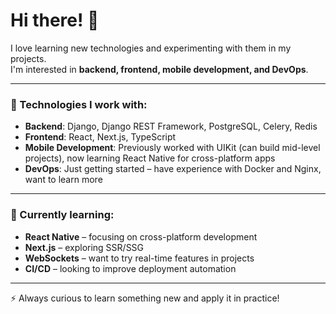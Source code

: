 # Hi there! 👋  

I love learning new technologies and experimenting with them in my projects.  
I'm interested in **backend, frontend, mobile development, and DevOps**.

---

### 🔧 Technologies I work with:
- **Backend**: Django, Django REST Framework, PostgreSQL, Celery, Redis  
- **Frontend**: React, Next.js, TypeScript  
- **Mobile Development**: Previously worked with UIKit (can build mid-level projects), now learning React Native for cross-platform apps  
- **DevOps**: Just getting started – have experience with Docker and Nginx, want to learn more  

---

### 📌 Currently learning:
- **React Native** – focusing on cross-platform development  
- **Next.js** – exploring SSR/SSG  
- **WebSockets** – want to try real-time features in projects  
- **CI/CD** – looking to improve deployment automation  

---

⚡ Always curious to learn something new and apply it in practice!  
